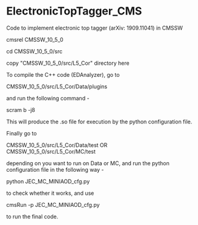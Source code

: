 # ElectronicTopTagger_CMS
Code to implement electronic top tagger (arXiv: 1909.11041) in CMSSW

cmsrel CMSSW_10_5_0

cd CMSSW_10_5_0/src 

copy "CMSSW_10_5_0/src/L5_Cor" directory here

To compile the C++ code (EDAnalyzer), go to 

CMSSW_10_5_0/src/L5_Cor/Data/plugins

and run the following command -

scram b -j8

This will produce the .so file for execution by the python configuration file.

Finally go to 

CMSSW_10_5_0/src/L5_Cor/Data/test OR CMSSW_10_5_0/src/L5_Cor/MC/test

depending on you want to run on Data or MC, and run the python configuration file in the following way -

python JEC_MC_MINIAOD_cfg.py 

to check whether it works, and use

cmsRun -p JEC_MC_MINIAOD_cfg.py

to run the final code.
